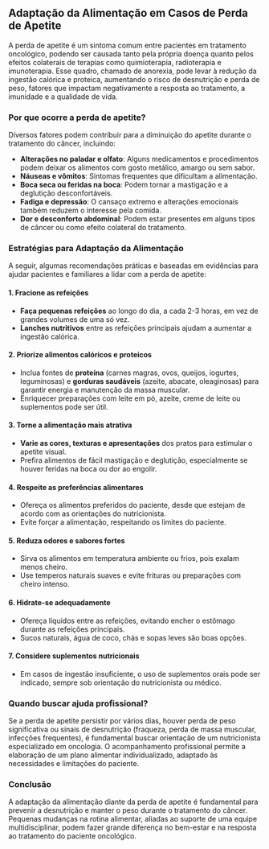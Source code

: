 
## Adaptação da Alimentação em Casos de Perda de Apetite

A perda de apetite é um sintoma comum entre pacientes em tratamento oncológico, podendo ser causada tanto pela própria doença quanto pelos efeitos colaterais de terapias como quimioterapia, radioterapia e imunoterapia. Esse quadro, chamado de anorexia, pode levar à redução da ingestão calórica e proteica, aumentando o risco de desnutrição e perda de peso, fatores que impactam negativamente a resposta ao tratamento, a imunidade e a qualidade de vida.

### Por que ocorre a perda de apetite?

Diversos fatores podem contribuir para a diminuição do apetite durante o tratamento do câncer, incluindo:

- **Alterações no paladar e olfato**: Alguns medicamentos e procedimentos podem deixar os alimentos com gosto metálico, amargo ou sem sabor.
- **Náuseas e vômitos**: Sintomas frequentes que dificultam a alimentação.
- **Boca seca ou feridas na boca**: Podem tornar a mastigação e a deglutição desconfortáveis.
- **Fadiga e depressão**: O cansaço extremo e alterações emocionais também reduzem o interesse pela comida.
- **Dor e desconforto abdominal**: Podem estar presentes em alguns tipos de câncer ou como efeito colateral do tratamento.

### Estratégias para Adaptação da Alimentação

A seguir, algumas recomendações práticas e baseadas em evidências para ajudar pacientes e familiares a lidar com a perda de apetite:

#### 1. Fracione as refeições

- **Faça pequenas refeições** ao longo do dia, a cada 2-3 horas, em vez de grandes volumes de uma só vez.
- **Lanches nutritivos** entre as refeições principais ajudam a aumentar a ingestão calórica.

#### 2. Priorize alimentos calóricos e proteicos

- Inclua fontes de **proteína** (carnes magras, ovos, queijos, iogurtes, leguminosas) e **gorduras saudáveis** (azeite, abacate, oleaginosas) para garantir energia e manutenção da massa muscular.
- Enriquecer preparações com leite em pó, azeite, creme de leite ou suplementos pode ser útil.

#### 3. Torne a alimentação mais atrativa

- **Varie as cores, texturas e apresentações** dos pratos para estimular o apetite visual.
- Prefira alimentos de fácil mastigação e deglutição, especialmente se houver feridas na boca ou dor ao engolir.

#### 4. Respeite as preferências alimentares

- Ofereça os alimentos preferidos do paciente, desde que estejam de acordo com as orientações do nutricionista.
- Evite forçar a alimentação, respeitando os limites do paciente.

#### 5. Reduza odores e sabores fortes

- Sirva os alimentos em temperatura ambiente ou frios, pois exalam menos cheiro.
- Use temperos naturais suaves e evite frituras ou preparações com cheiro intenso.

#### 6. Hidrate-se adequadamente

- Ofereça líquidos entre as refeições, evitando encher o estômago durante as refeições principais.
- Sucos naturais, água de coco, chás e sopas leves são boas opções.

#### 7. Considere suplementos nutricionais

- Em casos de ingestão insuficiente, o uso de suplementos orais pode ser indicado, sempre sob orientação do nutricionista ou médico.

### Quando buscar ajuda profissional?

Se a perda de apetite persistir por vários dias, houver perda de peso significativa ou sinais de desnutrição (fraqueza, perda de massa muscular, infecções frequentes), é fundamental buscar orientação de um nutricionista especializado em oncologia. O acompanhamento profissional permite a elaboração de um plano alimentar individualizado, adaptado às necessidades e limitações do paciente.

### Conclusão

A adaptação da alimentação diante da perda de apetite é fundamental para prevenir a desnutrição e manter o peso durante o tratamento do câncer. Pequenas mudanças na rotina alimentar, aliadas ao suporte de uma equipe multidisciplinar, podem fazer grande diferença no bem-estar e na resposta ao tratamento do paciente oncológico.
```
